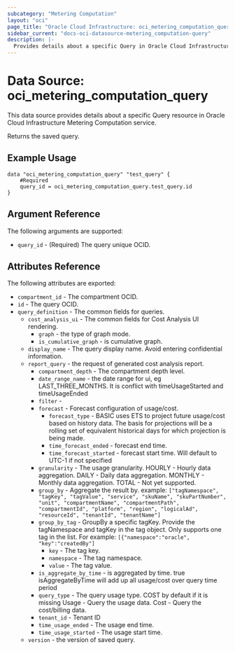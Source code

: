 ```yaml
---
subcategory: "Metering Computation"
layout: "oci"
page_title: "Oracle Cloud Infrastructure: oci_metering_computation_query"
sidebar_current: "docs-oci-datasource-metering_computation-query"
description: |-
  Provides details about a specific Query in Oracle Cloud Infrastructure Metering Computation service
---
```


# Data Source: oci_metering_computation_query
This data source provides details about a specific Query resource in Oracle Cloud Infrastructure Metering Computation service.

Returns the saved query.


## Example Usage

```hcl
data "oci_metering_computation_query" "test_query" {
	#Required
	query_id = oci_metering_computation_query.test_query.id
}
```

## Argument Reference

The following arguments are supported:

* `query_id` - (Required) The query unique OCID.


## Attributes Reference

The following attributes are exported:

* `compartment_id` - The compartment OCID.
* `id` - The query OCID.
* `query_definition` - The common fields for queries.
	* `cost_analysis_ui` - The common fields for Cost Analysis UI rendering.
		* `graph` - the type of graph mode.
		* `is_cumulative_graph` - is cumulative graph.
	* `display_name` - The query display name. Avoid entering confidential information.
	* `report_query` - the request of generated cost analysis report.
		* `compartment_depth` - The compartment depth level.
		* `date_range_name` - the date range for ui, eg LAST_THREE_MONTHS. It is conflict with timeUsageStarted and timeUsageEnded
		* `filter` - 
		* `forecast` - Forecast configuration of usage/cost.
			* `forecast_type` - BASIC uses ETS to project future usage/cost based on history data. The basis for projections will be a rolling set of equivalent historical days for which projection is being made.
			* `time_forecast_ended` - forecast end time.
			* `time_forecast_started` - forecast start time. Will default to UTC-1 if not specified
		* `granularity` - The usage granularity. HOURLY - Hourly data aggregation. DAILY - Daily data aggregation. MONTHLY - Monthly data aggregation. TOTAL - Not yet supported. 
		* `group_by` - Aggregate the result by. example: `["tagNamespace", "tagKey", "tagValue", "service", "skuName", "skuPartNumber", "unit", "compartmentName", "compartmentPath", "compartmentId", "platform", "region", "logicalAd", "resourceId", "tenantId", "tenantName"]` 
		* `group_by_tag` - GroupBy a specific tagKey. Provide the tagNamespace and tagKey in the tag object. Only supports one tag in the list. For example: `[{"namespace":"oracle", "key":"createdBy"]` 
			* `key` - The tag key.
			* `namespace` - The tag namespace.
			* `value` - The tag value.
		* `is_aggregate_by_time` - is aggregated by time. true isAggregateByTime will add up all usage/cost over query time period
		* `query_type` - The query usage type. COST by default if it is missing Usage - Query the usage data. Cost - Query the cost/billing data. 
		* `tenant_id` - Tenant ID
		* `time_usage_ended` - The usage end time.
		* `time_usage_started` - The usage start time.
	* `version` - the version of saved query.

